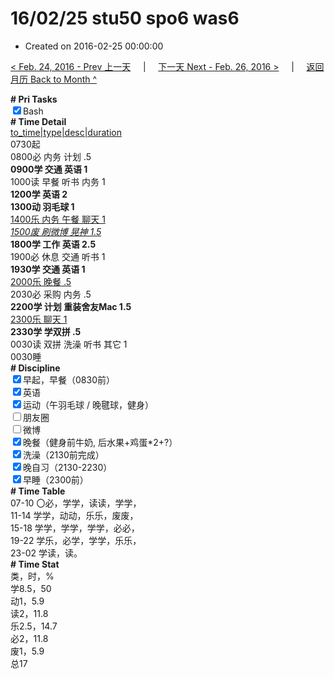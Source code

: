 # 16/02/25 stu50 spo6 was6

- Created on 2016-02-25 00:00:00

[< Feb. 24, 2016 - Prev 上一天](/lifelogs/2016/02/d24.md) &nbsp; &nbsp; | &nbsp; &nbsp; [下一天 Next - Feb. 26, 2016 >](/lifelogs/2016/02/d26.md) &nbsp; &nbsp; |  &nbsp; &nbsp; [返回月历 Back to Month ^](/lifelogs/2016/02/index.md)
<br/><div><b># Pri Tasks</b></div><div><input checked="true" type="checkbox"/>Bash</div><div><b># Time Detail</b></div><div><u>to_time|type|desc|duration</u></div><div>0730起</div><div>0800必 内务 计划 .5</div><div><b>0900学 交通 英语 1</b></div><div>1000读 早餐 听书 内务 1</div><div><b>1200学 英语 2</b></div><div><b>1300动 羽毛球 1</b></div><div><u>1400乐 内务 午餐 聊天 1</u></div><div><u><i>1500废 刷微博 晃神 1.5</i></u></div><div><b>1800学 工作 英语 2.5</b></div><div>1900必 休息 交通 听书 1</div><div><b>1930学 交通 英语 1</b></div><div><u>2000乐 晚餐 .5</u></div><div>2030必 采购 内务 .5</div><div><b>2200学 计划 重装舍友Mac 1.5</b></div><div><u>2300乐 聊天 1</u></div><div><b>2330学 学双拼 .5</b></div><div>0030读 双拼 洗澡 听书 其它 1</div><div>0030睡</div><div><b># Discipline</b></div><div><input checked="true" type="checkbox"/>早起，早餐（0830前）</div><div><input checked="true" type="checkbox"/>英语</div><div><input checked="true" type="checkbox"/>运动（午羽毛球 / 晚毽球，健身）</div><div><input type="checkbox"/>朋友圈</div><div><input type="checkbox"/>微博</div><div><input checked="true" type="checkbox"/>晚餐（健身前牛奶, 后水果+鸡蛋*2+?）</div><div><input checked="true" type="checkbox"/>洗澡（2130前完成）</div><div><input checked="true" type="checkbox"/>晚自习（2130-2230）</div><div><input checked="true" type="checkbox"/>早睡（2300前）</div><div><b># Time Table</b></div><div>07-10 〇必，学学，读读，学学，</div><div>11-14 学学，动动，乐乐，废废，</div><div>15-18 学学，学学，学学，必必，</div><div>19-22 学乐，必学，学学，乐乐，</div><div>23-02 学读，读。</div><div><b># Time Stat</b></div><div>类，时，%</div><div>学8.5，50</div><div>动1，5.9</div><div>读2，11.8</div><div>乐2.5，14.7</div><div>必2，11.8</div><div>废1，5.9</div><div>总17</div>
